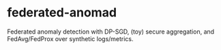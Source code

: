 # federated-anomad
Federated anomaly detection with DP-SGD, (toy) secure aggregation, and FedAvg/FedProx over synthetic logs/metrics.
